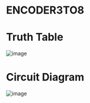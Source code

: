 # ENCODER3TO8
# Truth Table
![image](https://github.com/RESMIRNAIR/ENCODER3TO8/assets/154305926/ee5fb7ad-056b-4d48-9bb0-58ffdb2079bc)
# Circuit Diagram
![image](https://github.com/RESMIRNAIR/ENCODER3TO8/assets/154305926/70ae935e-9ed2-4487-b4f1-b92254d46c0f)
